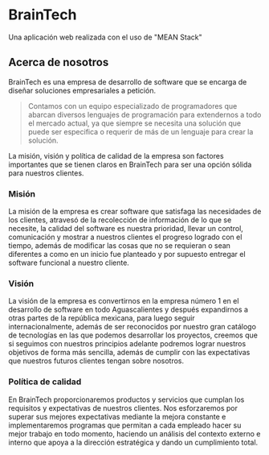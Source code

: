 # BrainTech

Una aplicación web realizada con el uso de "MEAN Stack"

## Acerca de nosotros

BrainTech es una empresa de desarrollo de software que se encarga de diseñar soluciones empresariales a petición.

> Contamos con un equipo especializado de programadores que abarcan diversos lenguajes de programación para extendernos a todo el mercado actual, ya que siempre se necesita una solución que puede ser especifica o requerir de más de un lenguaje para crear la solución.

La misión, visión y política de calidad de la empresa son factores importantes que se tienen claros en BrainTech para ser una opción sólida para nuestros clientes.

### Misión

La misión de la empresa es crear software que satisfaga las necesidades de los clientes, atravesó de la recolección de información de lo que se necesite, la calidad del software es nuestra prioridad, llevar un control, comunicación y mostrar a nuestros clientes el progreso logrado con el tiempo, además de modificar las cosas que no se requieran o sean diferentes a como en un inicio fue planteado y por supuesto entregar el software funcional a nuestro cliente.

### Visión

La visión de la empresa es convertirnos en la empresa número 1 en el desarrollo de software en todo Aguascalientes y después expandirnos a otras partes de la república mexicana, para luego seguir internacionalmente, además de ser reconocidos por nuestro gran catálogo de tecnologías en las que podemos desarrollar los proyectos, creemos que si seguimos con nuestros principios adelante podremos lograr nuestros objetivos de forma más sencilla, además de cumplir con las expectativas que nuestros futuros clientes tengan sobre nosotros.

### Política de calidad

En BrainTech proporcionaremos productos y servicios que cumplan los requisitos y expectativas de nuestros clientes. Nos esforzaremos por superar sus mejores expectativas mediante la mejora constante e implementaremos programas que permitan a cada empleado hacer su mejor trabajo en todo momento, haciendo un análisis del contexto externo e interno que apoya a la dirección estratégica y dando un cumplimiento total.

